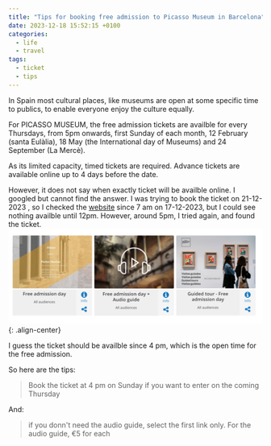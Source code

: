 ```yaml
---
title: "Tips for booking free admission to Picasso Museum in Barcelona"
date: 2023-12-18 15:52:15 +0100
categories:
  - life
  - travel
tags:
  - ticket
  - tips
---
```


In Spain most cultural places, like museums are open at some specific time to publics, to enable everyone enjoy the culture equally.

For PICASSO MUSEUM, the free admission tickets are availble for every Thursdays, from 5pm onwards, first Sunday of each month, 12 February (santa Eulàlia), 18 May (the International day of Museums) and 24 September (La Mercè). 

As its limited capacity, timed tickets are required. Advance tickets are available online up to 4 days before the date. 

However, it does not say when exactly ticket will be availble online. I googled but cannot find the answer.
I was trying to book the ticket on 21-12-2023 , so I checked the [website][kramdown hp] since 7 am on 17-12-2023, but I could see nothing availble until 12pm. However, around 5pm, I tried again, and found the ticket.
![ticket list](/assets/images/life/ticket-PICASSO-MUSEUM.png) {: .align-center}

I guess the ticket should be availble since 4 pm, which is the open time for the free admission.

So here are the tips:
> Book the ticket at 4 pm on Sunday if you want to enter on the coming Thursday

And:
> if you donn't need the audio guide, select the first link only. For the audio guide,  €5 for each

[kramdown hp]: https://entrades.eicub.net:8443/muslinkIII/venda/index.jsp?lang=3&nom_cache=PICASSO&property=PICASSO&grupActiv=1#close

